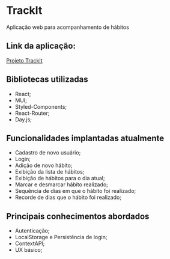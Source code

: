 # TrackIt
Aplicação web para acompanhamento de hábitos

## Link da aplicação:

[Projeto TrackIt](https://track-it-zeta-ruby.vercel.app/)


## Bibliotecas utilizadas
- React;
- MUI;
- Styled-Components;
- React-Router;
- Day.js;

## Funcionalidades implantadas atualmente
- Cadastro de novo usuário;
- Login;
- Adição de novo hábito;
- Exibição da lista de hábitos;
- Exibição de hábitos para o dia atual;
- Marcar e desmarcar hábito realizado;
- Sequência de dias em que o hábito foi realizado;
- Recorde de dias que o hábito foi realizado;

## Principais conhecimentos abordados
- Autenticação;
- LocalStorage e Persistência de login;
- ContextAPI;
- UX básico;
